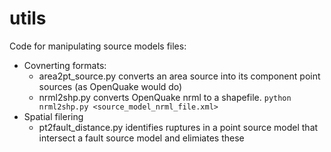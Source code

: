 utils
=============

Code for manipulating source models files:
- Covnerting formats:
  - area2pt_source.py converts an area source into its component point sources (as OpenQuake would do)
  - nrml2shp.py converts OpenQuake nrml to a shapefile. 
  `python nrml2shp.py <source_model_nrml_file.xml>`
- Spatial filering
  - pt2fault_distance.py identifies ruptures in a point source model that intersect a fault source model and elimiates these
